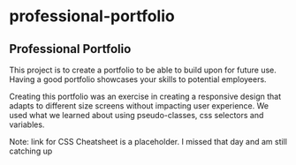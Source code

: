 # professional-portfolio

## Professional Portfolio

This project is to create a portfolio to be able to build upon for future use. Having a good portfolio showcases your skills to potential employeers. 

Creating this portfolio was an exercise in creating a responsive design that adapts to different size screens without impacting user experience. We used what we learned about using pseudo-classes, css selectors and variables.

Note: link for CSS Cheatsheet is a placeholder. I missed that day and am still catching up


